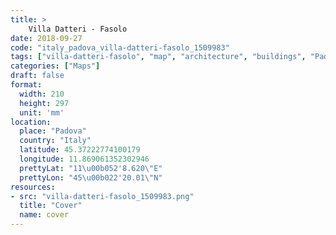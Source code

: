 ```yaml
---
title: > 
    Villa Datteri - Fasolo
date: 2018-09-27
code: "italy_padova_villa-datteri-fasolo_1509983"
tags: ["villa-datteri-fasolo", "map", "architecture", "buildings", "Padova", "Italy"]
categories: ["Maps"]
draft: false
format:
  width: 210
  height: 297
  unit: 'mm'
location:
  place: "Padova"
  country: "Italy"
  latitude: 45.37222774100179
  longitude: 11.869061352302946
  prettyLat: "11\u00b052'8.620\"E"
  prettyLon: "45\u00b022'20.01\"N"
resources:
- src: "villa-datteri-fasolo_1509983.png"
  title: "Cover"
  name: cover
---
```

